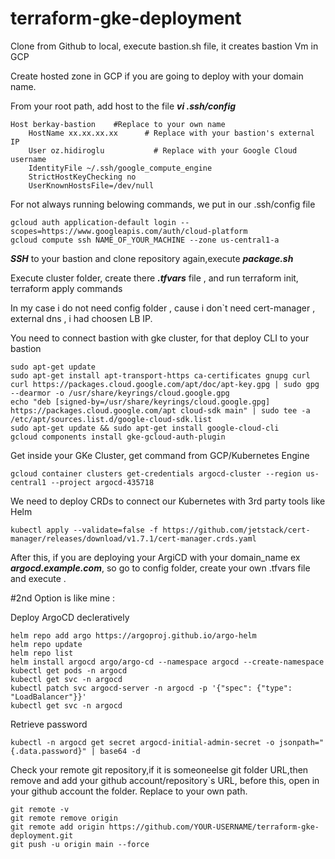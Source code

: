 # terraform-gke-deployment
Clone from Github to local, execute bastion.sh file, it creates bastion Vm in GCP

Create hosted zone in GCP if you are going to deploy with your domain name.

From your root path, add host to the file ***vi .ssh/config***
```
Host berkay-bastion    #Replace to your own name
    HostName xx.xx.xx.xx      # Replace with your bastion's external IP
    User oz.hidiroglu           # Replace with your Google Cloud username
    IdentityFile ~/.ssh/google_compute_engine
    StrictHostKeyChecking no
    UserKnownHostsFile=/dev/null
```
For not always running belowing commands, we put in our .ssh/config file
    
```
gcloud auth application-default login --scopes=https://www.googleapis.com/auth/cloud-platform  
gcloud compute ssh NAME_OF_YOUR_MACHINE --zone us-central1-a   
```

***SSH*** to your bastion and clone repository again,execute ***package.sh***

Execute cluster folder, create there ***.tfvars*** file , and run terraform init, terraform apply commands

In my case i do not  need config folder , cause i don`t need cert-manager , external dns , i had choosen LB IP.

You need to connect bastion with gke cluster, for that deploy CLI to your bastion
```
sudo apt-get update
sudo apt-get install apt-transport-https ca-certificates gnupg curl
curl https://packages.cloud.google.com/apt/doc/apt-key.gpg | sudo gpg --dearmor -o /usr/share/keyrings/cloud.google.gpg
echo "deb [signed-by=/usr/share/keyrings/cloud.google.gpg] https://packages.cloud.google.com/apt cloud-sdk main" | sudo tee -a /etc/apt/sources.list.d/google-cloud-sdk.list
sudo apt-get update && sudo apt-get install google-cloud-cli
gcloud components install gke-gcloud-auth-plugin
```

Get inside your GKe Cluster, get command from GCP/Kubernetes Engine
```
gcloud container clusters get-credentials argocd-cluster --region us-central1 --project argocd-435718
```
We need to deploy CRDs to connect our Kubernetes with 3rd party tools like Helm
```
kubectl apply --validate=false -f https://github.com/jetstack/cert-manager/releases/download/v1.7.1/cert-manager.crds.yaml
```
After this, if you are deploying your ArgiCD with your domain_name ex ***argocd.example.com***, so go to config folder, create your own .tfvars file and execute . 

#2nd Option is like mine :

Deploy ArgoCD decleratively 
```
helm repo add argo https://argoproj.github.io/argo-helm
helm repo update
helm repo list
helm install argocd argo/argo-cd --namespace argocd --create-namespace
kubectl get pods -n argocd
kubectl get svc -n argocd
kubectl patch svc argocd-server -n argocd -p '{"spec": {"type": "LoadBalancer"}}'
kubectl get svc -n argocd
```
Retrieve password
```
kubectl -n argocd get secret argocd-initial-admin-secret -o jsonpath="{.data.password}" | base64 -d
```

Check your remote git repository,if it is someoneelse git folder URL,then remove and add your github account/repository`s URL, before this, open in your github account the folder. Replace to your own path.

```
git remote -v 
git remote remove origin
git remote add origin https://github.com/YOUR-USERNAME/terraform-gke-deployment.git
git push -u origin main --force
```